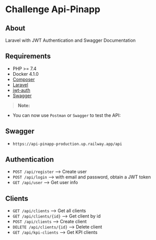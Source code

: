 # Challenge Api-Pinapp

## About
Laravel with JWT Authentication and Swagger Documentation

## Requirements
* PHP >= 7.4
* Docker 4.1.0
* [Composer](https://github.com/composer/composer)
* [Laravel](https://github.com/laravel/framework)
* [jwt-auth](https://github.com/tymondesigns/jwt-auth)
* [Swagger](https://github.com/DarkaOnLine/L5-Swagger)

> **Note:**
- You can now use ```Postman``` or ```Swagger``` to test the API:

## Swagger
- ```https://api-pinapp-production.up.railway.app/api```

## Authentication
- ```POST /api/register``` –> Create user 
- ```POST /api/login``` –> with email and password, obtain a JWT token
- ```GET /api/user``` –> Get user info

## Clients
- ```GET /api/clients``` –> Get all clients
- ```GET /api/clients/{id}``` –> Get client by id
- ```POST /api/clients``` –> Create client
- ```DELETE /api/clients/{id}``` –> Delete client
- ```GET /api/kpi-clients``` –> Get KPI clients

